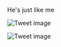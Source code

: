 He's just like me


![Tweet image](/assets/crosspoast/GVg4u-DWEAAyT98.jpg)

![Tweet image](/assets/crosspoast/GVg4yU5aQAAy56M.png)

